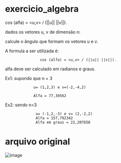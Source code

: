 # exercicio_algebra
  cos (alfa) = &lt;u,v> / (||u|| ||v||).


dados os vetores u, v de dimensão n:

calcule o ângulo que formam os vetores u e v.

A formula a ser utilizada é:

                    cos (alfa) = <u,v> / (||u|| ||v||).

alfa deve ser calculado em radianos e graus.

Ex1: supondo que n = 3

                 u= (1,2,3) e v=(-2,-4,2)

                 Alfa = 77,39562

Ex2: sendo n=3 

                  u= (-1,2,-3) e v= (2,-2,2)
                  Alfa = 157,792342
                  Alfa em graus = 22,207658


# arquivo original

![image](https://user-images.githubusercontent.com/89677437/170524434-cd81262d-86b4-49d9-bc81-1744f1510b94.png)
